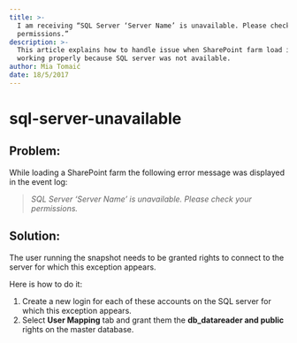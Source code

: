 ```yaml
---
title: >-
  I am receiving “SQL Server ‘Server Name’ is unavailable. Please check your
  permissions.”
description: >-
  This article explains how to handle issue when SharePoint farm load is not
  working properly because SQL server was not available.
author: Mia Tomaić
date: 18/5/2017
---
```


# sql-server-unavailable

## Problem:

While loading a SharePoint farm the following error message was displayed in the event log:

> _SQL Server ‘Server Name’ is unavailable. Please check your permissions._

## Solution:

The user running the snapshot needs to be granted rights to connect to the server for which this exception appears.

Here is how to do it:

1. Create a new login for each of these accounts on the SQL server for which this exception appears.
2. Select **User Mapping** tab and grant them the **db\_datareader and public** rights on the master database.

